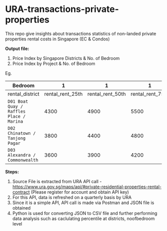 # URA-transactions-private-properties
This repo give insights about transactions statistics of non-landed private properties rental costs in Singapore (EC & Condos)

**Output file:**
1. Price Index by Singapore Districts & No. of Bedroom
2. Price Index by Project & No. of Bedroom

Eg.

| Bedroom         | 1                | 1                | 1                |2               | 2                | 2                | 
| --------------- | ---------------- | ---------------- | ---------------- |--------------- | ---------------- | ---------------- |
| rental_district | rental_rent_25th | rental_rent_50th | rental_rent_75th | rental_rent_25th | rental_rent_50th | rental_rent_75th |
| `D01 Boat Quay / Raffles Place / Marina` | 4300 | 4900 | 5500 | 5950 | 6850 | 8000 |
| `D02 Chinatown / Tanjong Pagar`          | 3800 | 4400 | 4800 | 4800 | 5500 | 6275 |
| `D03 Alexandra / Commonwealth`           | 3600 | 3900 | 4200 | 4800 | 5300 | 5800 |

**Steps:**
1. Source File is extracted from URA API call - https://www.ura.gov.sg/maps/api/#private-residential-properties-rental-contract (Please register for account and obtain API key)
2. For this API, data is refreshed on a quarterly basis by URA
3. Since it is a simple API, API call is made via Postman and JSON file is obtained
4. Python is used for converting JSON to CSV file and further performing data analysis such as caclulating percentile at districts, noofbedroom level

